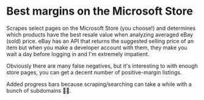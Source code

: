 # Best margins on the Microsoft Store

Scrapes select pages on the Microsoft Store (you choose!) and determines which products have the best resale value when analyzing averaged eBay (sold) price. eBay has an API that returns the suggested selling price of an item but when you make a developer account with them, they make you wait a day before logging in and I'm extremely impatient.

Obviously there are many false negatives, but it's interesting to with enough store pages, you can get a decent number of positive-margin listings.

Added progress bars because scraping/searching can take a while with a bunch of subdomains 🤷‍♂️.

